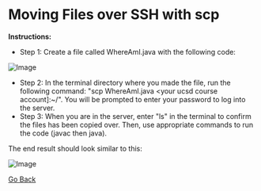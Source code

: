 # Moving Files over SSH with scp

**Instructions:**
* Step 1: Create a file called WhereAmI.java with the following code:

![Image](https://user-images.githubusercontent.com/97641097/149275523-f3e05dc5-8c07-4cba-aac2-cb8253abf232.png)
* Step 2: In the terminal directory where you made the file, run the following command: "scp WhereAmI.java <your ucsd course account]:~/". You will be prompted to enter your password to log into the server.
* Step 3: When you are in the server, enter "ls" in the terminal to confirm the files has been copied over. Then, use appropriate commands to run the code (javac then java).

The end result should look similar to this:

![Image](https://user-images.githubusercontent.com/97641097/149274979-9f3c96e6-f965-4ce1-9c8b-c72a14e64966.JPG)

[Go Back](https://pranavmekkoth1.github.io/Lab1-tutorial/)
